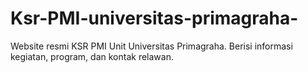 # Ksr-PMI-universitas-primagraha-
Website resmi KSR PMI Unit Universitas Primagraha. Berisi informasi kegiatan, program, dan kontak relawan.

